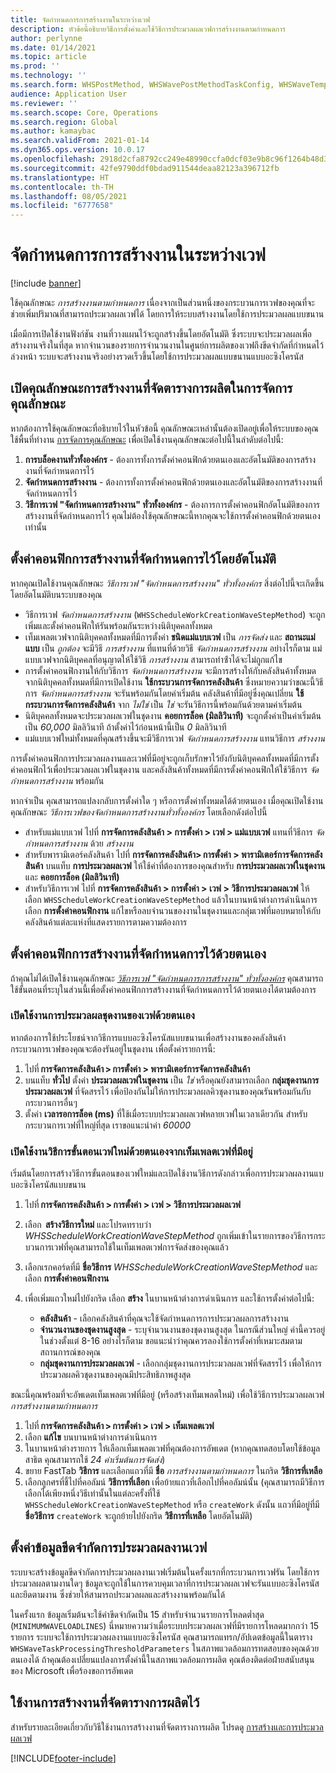 ```yaml
---
title: จัดกำหนดการการสร้างงานในระหว่างเวฟ
description: หัวข้อนี้อธิบายวิธีการตั้งค่าและใช้วิธีการประมวลผลเวฟการสร้างงานตามกำหนดการ
author: perlynne
ms.date: 01/14/2021
ms.topic: article
ms.prod: ''
ms.technology: ''
ms.search.form: WHSPostMethod, WHSWavePostMethodTaskConfig, WHSWaveTemplateTable, WHSParameters, WHSWaveTableListPage, WHSWorkTableListPage, WHSWorkTable, BatchJobEnhanced, WHSPlannedWorkOrder
audience: Application User
ms.reviewer: ''
ms.search.scope: Core, Operations
ms.search.region: Global
ms.author: kamaybac
ms.search.validFrom: 2021-01-14
ms.dyn365.ops.version: 10.0.17
ms.openlocfilehash: 2918d2cfa8792cc249e48990ccfa0dcf03e9b8c96f1264b48d3efd51f30cabd0
ms.sourcegitcommit: 42fe9790ddf0bdad911544deaa82123a396712fb
ms.translationtype: HT
ms.contentlocale: th-TH
ms.lasthandoff: 08/05/2021
ms.locfileid: "6777658"
---
```

# <a name="schedule-work-creation-during-wave"></a>จัดกำหนดการการสร้างงานในระหว่างเวฟ

[!include [banner](../../includes/banner.md)]

ใช้คุณลักษณะ *การสร้างงานตามกำหนดการ* เนื่องจากเป็นส่วนหนึ่งของกระบวนการเวฟของคุณที่จะช่วยเพิ่มปริมาณที่สามารถประมวลผลเวฟได้ โดยการให้ระบบสร้างงานโดยใช้การประมวลผลแบบขนาน

เมื่อมีการเปิดใช้งานฟังก์ชัน งานที่วางแผนไว้จะถูกสร้างขึ้นโดยอัตโนมัติ ซึ่งระบบจะประมวลผลเพื่อสร้างงานจริงในที่สุด หากจํานวนของรายการจํานวนงานในศูนย์การผลิตของเวฟถึงขีดจำกัดที่กำหนดไว้ล่วงหน้า ระบบจะสร้างงานจริงอย่างรวดเร็วขึ้นโดยใช้การประมวลผลแบบขนานแบบอะซิงโครนัส

## <a name="turn-on-the-scheduled-work-creation-features-in-feature-management"></a>เปิดคุณลักษณะการสร้างงานที่จัดตารางการผลิตในการจัดการคุณลักษณะ

หากต้องการใช้คุณลักษณะที่อธิบายไว้ในหัวข้อนี้ คุณลักษณะเหล่านั้นต้องเปิดอยู่เพื่อให้ระบบของคุณ ใช้พื้นที่ทำงาน [การจัดการคุณลักษณะ](../../fin-ops-core/fin-ops/get-started/feature-management/feature-management-overview.md) เพื่อเปิดใช้งานคุณลักษณะต่อไปนี้ในลำดับต่อไปนี้:

1. **การบล็อคงานทั่วทั้งองค์กร** - ต้องการทั้งการตั้งค่าคอนฟิกด้วยตนเองและอัตโนมัติของการสร้างงานที่จัดกําหนดการไว้
1. **จัดกำหนดการสร้างงาน** - ต้องการทั้งการตั้งค่าคอนฟิกด้วยตนเองและอัตโนมัติของการสร้างงานที่จัดกําหนดการไว้
1. **วิธีการเวฟ "จัดกำหนดการสร้างงาน" ทั่วทั้งองค์กร** - ต้องการการตั้งค่าคอนฟิกอัตโนมัติของการสร้างงานที่จัดกําหนดการไว้ คุณไม่ต้องใช้คุณลักษณะนี้หากคุณจะใช้การตั้งค่าคอนฟิกด้วยตนเองเท่านั้น

<a name="Auto-enable-schedule-work-creation"></a>

## <a name="automatically-configure-scheduled-work-creation"></a>ตั้งค่าคอนฟิกการสร้างงานที่จัดกําหนดการไว้โดยอัตโนมัติ

หากคุณเปิดใช้งานคุณลักษณะ *วิธีการเวฟ "จัดกำหนดการสร้างงาน" ทั่วทั้งองค์กร* สิ่งต่อไปนี้จะเกิดขึ้นโดยอัตโนมัติบนระบบของคุณ

- วิธีการเวฟ *จัดกำหนดการสร้างงาน* (`WHSScheduleWorkCreationWaveStepMethod`) จะถูกเพิ่มและตั้งค่าคอนฟิกให้รันพร้อมกันระหว่างนิติบุคคลทั้งหมด
- เท็มเพลตเวฟจากนิติบุคคลทั้งหมดที่มีการตั้งค่า **ชนิดแม่แบบเวฟ** เป็น *การจัดส่ง* และ **สถานะแม่แบบ** เป็น *ถูกต้อง* จะมีวิธี *การสร้างงาน* ที่แทนที่ด้วยวิธี *จัดกำหนดการสร้างงาน* อย่างไรก็ตาม แม่แบบเวฟจากนิติบุคคลที่อนุญาตให้ใช้วิธี *การสร้างงาน* สามารถทําซ้ําได้จะไม่ถูกแก้ไข
- การตั้งค่าคอนฟิกงานให้กับวิธีการ *จัดกำหนดการสร้างงาน* จะมีการสร้างให้กับคลังสินค้าทั้งหมดจากนิติบุคคลทั้งหมดที่มีการเปิดใช้งาน **ใช้กระบวนการจัดการคลังสินค้า** ซึ่งหมายความว่าขณะนี้วิธีการ *จัดกำหนดการสร้างงาน* จะรันพร้อมกันโดยค่าเริ่มต้น คลังสินค้าที่มีอยู่ซึ่งคุณเปลี่ยน **ใช้กระบวนการจัดการคลังสินค้า** จาก *ไม่ใช่* เป็น *ใช่* จะรันวิธีการนี้พร้อมกันด้วยตามค่าเริ่มต้น
- นิติบุคคลทั้งหมดจะประมวลผลเวฟในชุดงาน **คอยการล็อค (มิลลิวินาที)** จะถูกตั้งค่าเป็นค่าเริ่มต้นเป็น *60,000* มิลลิวินาที ถ้าตั้งค่าไว้ก่อนหน้านี้เป็น *0* มิลลิวินาที
- แม่แบบเวฟใหม่ทั้งหมดที่คุณสร้างขึ้นจะมีวิธีการเวฟ *จัดกำหนดการสร้างงาน* แทนวิธีการ *สร้างงาน*

การตั้งค่าคอนฟิกการประมวลผลงานและเวฟที่มีอยู่จะถูกเก็บรักษาไว้ยังกับนิติบุคคลทั้งหมดที่มีการตั้งค่าคอนฟิกไว้เพื่อประมวลผลเวฟในชุดงาน และคลังสินค้าทั้งหมดที่มีการตั้งค่าคอนฟิกให้ใช้วิธีการ *จัดกำหนดการสร้างงาน* พร้อมกัน

หากจําเป็น คุณสามารถแปลงกลับการตั้งค่าใด ๆ หรือการตั้งค่าทั้งหมดได้ด้วยตนเอง เมื่อคุณเปิดใช้งานคุณลักษณะ *วิธีการเวฟของจัดกำหนดการสร้างงานทั่วทั้งองค์กร* โดยเลือกดังต่อไปนี้

- สำหรับแม่แบบเวฟ ไปที่ **การจัดการคลังสินค้า \> การตั้งค่า \> เวฟ \> แม่แบบเวฟ** แทนที่วิธีการ *จัดกำหนดการสร้างงาน* ด้วย *สร้างงาน*
- สำหรับพารามิเตอร์คลังสินค้า ไปที่ **การจัดการคลังสินค้า\> การตั้งค่า \> พารามิเตอร์การจัดการคลังสินค้า** บนแท็บ **การประมวลผลเวฟ** ให้ใช้ค่าที่ต้องการของคุณสำหรับ **การประมวลผลเวฟในชุดงาน** และ **คอยการล็อค (มิลลิวินาที)**
- สำหรับวิธีการเวฟ ไปที่ **การจัดการคลังสินค้า \> การตั้งค่า \> เวฟ \> วิธีการประมวลผลเวฟ** ให้เลือก `WHSScheduleWorkCreationWaveStepMethod` แล้วในบานหน้าต่างการดำเนินการ เลือก **การตั้งค่าคอนฟิกงาน** แก้ไขหรือลบจํานวนของงานในชุดงานและกลุ่มเวฟที่มอบหมายให้กับคลังสินค้าแต่ละแห่งที่แสดงรายการตามความต้องการ

## <a name="manually-configure-scheduled-work-creation"></a>ตั้งค่าคอนฟิกการสร้างงานที่จัดกําหนดการไว้ด้วยตนเอง

ถ้าคุณไม่ได้เปิดใช้งานคุณลักษณะ [*วิธีการเวฟ "จัดกําหนดการการสร้างงาน" ทั่วทั้งองค์กร*](#Auto-enable-schedule-work-creation) คุณสามารถใช้ขั้นตอนที่ระบุในส่วนนี้เพื่อตั้งค่าคอนฟิกการสร้างงานที่จัดกําหนดการไว้ด้วยตนเองได้ตามต้องการ

### <a name="manually-enable-batch-processing-of-waves"></a>เปิดใช้งานการประมวลผลชุดงานของเวฟด้วยตนเอง

หากต้องการใช้ประโยชน์จากวิธีการแบบอะซิงโครนัสแบบขนานเพื่อสร้างงานของคลังสินค้า กระบวนการเวฟของคุณจะต้องรันอยู่ในชุดงาน เพื่อตั้งค่ารายการนี้:

1. ไปที่ **การจัดการคลังสินค้า \> การตั้งค่า \> พารามิเตอร์การจัดการคลังสินค้า**
1. บนแท็บ **ทั่วไป** ตั้งค่า **ประมวลผลเวฟในชุดงาน** เป็น *ใช่* หรือคุณยังสามารถเลือก **กลุ่มชุดงานการประมวลผลเวฟ** ที่จัดสรรไว้ เพื่อป้องกันไม่ให้การประมวลผลคิวชุดงานของคุณรันพร้อมกันกับกระบวนการอื่นๆ
1. ตั้งค่า **เวลารอการล็อค (ms)** ที่ใช้เมื่อระบบประมวลผลเวฟหลายเวฟในเวลาเดียวกัน สำหรับกระบวนการเวฟที่ใหญ่ที่สุด เราขอแนะนำค่า *60000*

### <a name="manually-enable-the-new-wave-step-method-for-existing-wave-templates"></a>เปิดใช้งานวิธีการขั้นตอนเวฟใหม่ด้วยตนเองจากเท็มเพลตเวฟที่มีอยู่

เริ่มต้นโดยการสร้างวิธีการขั้นตอนของเวฟใหม่และเปิดใช้งานวิธีการดังกล่าวเพื่อการประมวลผลงานแบบอะซิงโครนัสแบบขนาน

1. ไปที่ **การจัดการคลังสินค้า \> การตั้งค่า \> เวฟ \> วิธีการประมวลผลเวฟ**
1. เลือก  **สร้างวิธีการใหม่** และโปรดทราบว่า *WHSScheduleWorkCreationWaveStepMethod* ถูกเพิ่มเข้าในรายการของวิธีการกระบวนการเวฟที่คุณสามารถใช้ในเท็มเพลตเวฟการจัดส่งของคุณแล้ว
1. เลือกเรกคอร์ดที่มี **ชื่อวิธีการ** *WHSScheduleWorkCreationWaveStepMethod* และเลือก **การตั้งค่าคอนฟิกงาน**
1. เพื่อเพิ่มแถวใหม่ไปยังกริด เลือก **สร้าง** ในบานหน้าต่างการดำเนินการ และใช้การตั้งค่าต่อไปนี้:

    - **คลังสินค้า** - เลือกคลังสินค้าที่คุณจะใช้จัดกำหนดการการประมวลผลการสร้างงาน
    - **จํานวนงานของชุดงานสูงสุด** - ระบุจํานวนงานของชุดงานสูงสุด ในกรณีส่วนใหญ่ ค่านี้ควรอยู่ในช่วงตั้งแต่ 8-16 อย่างไรก็ตาม ขอแนะนำว่าคุณควรลองใช้การตั้งค่าที่เหมาะสมตามสถานการณ์ของคุณ
    - **กลุ่มชุดงานการประมวลผลเวฟ** - เลือกกลุ่มชุดงานการประมวลผลเวฟที่จัดสรรไว้ เพื่อให้การประมวลผลคิวชุดงานของคุณมีประสิทธิภาพสูงสุด

ขณะนี้คุณพร้อมที่จะอัพเดตเท็มเพลตเวฟที่มีอยู่ (หรือสร้างเท็มเพลตใหม่) เพื่อใช้วิธีการประมวลผลเวฟ *การสร้างงานตามกำหนดการ*

1. ไปที่ **การจัดการคลังสินค้า \> การตั้งค่า \> เวฟ \> เท็มเพลตเวฟ**
1. เลือก **แก้ไข** บนบานหน้าต่างการดำเนินการ
1. ในบานหน้าต่างรายการ ให้เลือกเท็มเพลตเวฟที่คุณต้องการอัพเดต (หากคุณทดสอบโดยใช้ข้อมูลสาธิต คุณสามารถใช้ *24 ค่าเริ่มต้นการจัดส่ง*)
1. ขยาย FastTab **วิธีการ** และเลือกแถวที่มี **ชื่อ** *การสร้างงานตามกำหนดการ* ในกริด **วิธีการที่เหลือ**
1. เลือกลูกศรที่ชี้ไปที่คอลัมน์ **วิธีการที่เลือก** เพื่อย้ายแถวที่เลือกไปที่คอลัมน์นั้น (คุณสามารถมีวิธีการเลือกได้เพียงหนึ่งวิธีเท่านั้นในแต่ละครั้งที่ใช้ `WHSScheduleWorkCreationWaveStepMethod` หรือ `createWork` ดังนั้น แถวที่มีอยู่ที่มี **ชื่อวิธีการ** `createWork` จะถูกย้ายไปยังกริด **วิธีการที่เหลือ** โดยอัตโนมัติ)

## <a name="set-wave-task-processing-threshold-data"></a>ตั้งค่าข้อมูลขีดจำกัดการประมวลผลงานเวฟ

ระบบจะสร้างข้อมูลขีดจำกัดการประมวลผลงานเวฟเริ่มต้นในครั้งแรกที่กระบวนการเวฟรัน โดยใช้การประมวลผลตามงานใดๆ ข้อมูลจะถูกใช้ในการควบคุมเวลาที่การประมวลผลเวฟจะรันแบบอะซิงโครนัสและยึดตามงาน ซึ่งช่วยให้สามารถประมวลผลและสร้างงานพร้อมกันได้

ในครั้งแรก ข้อมูลเริ่มต้นจะใช้ค่าขีดจำกัดเป็น 15 สำหรับจํานวนรายการโหลดต่ำสุด (`MINIMUMWAVELOADLINES`) นี่หมายความว่าเมื่อระบบประมวลผลเวฟที่มีรายการโหลดมากกว่า 15 รายการ ระบบจะใช้การประมวลผลงานแบบอะซิงโครนัส คุณสามารถแทรก/อัปเดตข้อมูลนี้ในตาราง `WHSWaveTaskProcessingThresholdParameters` ในสภาพแวดล้อมการทดสอบของคุณด้วยตนเองได้ ถ้าคุณต้องเปลี่ยนแปลงการตั้งค่านี้ในสภาพแวดล้อมการผลิต คุณต้องติดต่อฝ่ายสนับสนุนของ Microsoft เพื่อร้องขอการอัพเดต

## <a name="work-with-the-scheduled-work-creation"></a>ใช้งานการสร้างงานที่จัดตารางการผลิตไว้

สำหรับรายละเอียดเกี่ยวกับวิธีใช้งานการสร้างงานที่จัดตารางการผลิต โปรดดู [การสร้างและการประมวลผลเวฟ](wave-processing.md) 


[!INCLUDE[footer-include](../../includes/footer-banner.md)]
